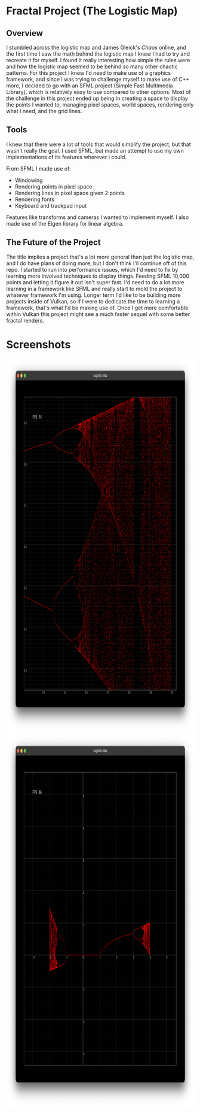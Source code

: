 # Fractal Project (The Logistic Map)
## Overview

I stumbled across the logistic map and James Gleick's _Chaos_ online, and the first time I saw the math behind the logistic map I knew I had to try and recreate it for myself. I found it really interesting how simple the rules were and how the logistic map seemed to be behind so many other chaotic patterns. For this project I knew I'd need to make use of a graphics framework, and since I was trying to challenge myself to make use of C++ more, I decided to go with an SFML project (Simple Fast Multimedia Library), which is relatively easy to use compared to other options. Most of the challenge in this project ended up being in creating a space to display the points I wanted to, managing pixel spaces, world spaces, rendering only what I need, and the grid lines.

## Tools

I knew that there were a lot of tools that would simplify the project, but that wasn't really the goal. I used SFML, but made an attempt to use my own implementations of its features wherever I could.

From SFML I made use of:
- Windowing
- Rendering points in pixel space
- Rendering lines in pixel space given 2 points
- Rendering fonts
- Keyboard and trackpad input

Features like transforms and cameras I wanted to implement myself.
I also made use of the Eigen library for linear algebra.

## The Future of the Project

The title implies a project that's a lot more general than just the logistic map, and I do have plans of doing more, but I don't think I'll continue off of this repo. I started to run into performance issues, which I'd need to fix by learning more involved techniques to display things. Feeding SFML 10,000 points and letting it figure it out isn't super fast. I'd need to do a lot more learning in a framework like SFML and really start to mold the project to whatever framework I'm using. Longer term I'd like to be building more projects inside of Vulkan, so if I were to dedicate the time to learning a framework, that's what I'd be making use of. Once I get more comfortable within Vulkan this project might see a much faster sequel with some better fractal renders.

# Screenshots
<img src="screenshots/1.5.png" alt="Alt Text" width="1000" height="1000">
<img src="screenshots/10.png" alt="Alt Text" width="1000" height="1000">
